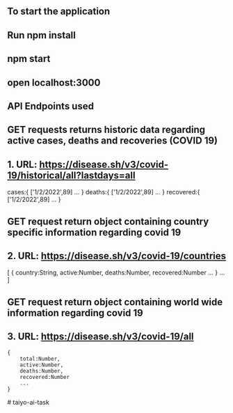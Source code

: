 ## To start the application

## Run npm install

## npm start

## open localhost:3000

## API Endpoints used

## GET requests returns historic data regarding active cases, deaths and recoveries (COVID 19)

## 1. URL: https://disease.sh/v3/covid-19/historical/all?lastdays=all

cases:{
    ['1/2/2022',89] 
    ...
}
deaths:{
    ['1/2/2022',89]
    ...
}
recovered:{
    ['1/2/2022',89]
    ...
}

## GET request return object containing country specific information regarding covid 19

## 2. URL: https://disease.sh/v3/covid-19/countries

[
    {
        country:String,
        active:Number,
        deaths:Number,
        recovered:Number
        ...
    }
    ...
]

## GET request return object containing world wide information regarding covid 19

## 3. URL: https://disease.sh/v3/covid-19/all

    {
        total:Number,
        active:Number,
        deaths:Number,
        recovered:Number
        ...
    }
#   t a i y o - a i - t a s k  
 